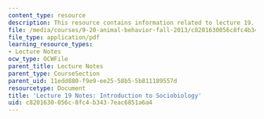```yaml
---
content_type: resource
description: This resource contains information related to lecture 19.
file: /media/courses/9-20-animal-behavior-fall-2013/c8201630056c8fc4b3437eac6851a6a4_MIT9_20F13_Lec19.pdf
file_type: application/pdf
learning_resource_types:
- Lecture Notes
ocw_type: OCWFile
parent_title: Lecture Notes
parent_type: CourseSection
parent_uid: 11edd880-f9e9-ee25-58b5-5b811189557d
resourcetype: Document
title: 'Lecture 19 Notes: Introduction to Sociobiology'
uid: c8201630-056c-8fc4-b343-7eac6851a6a4
---
```

